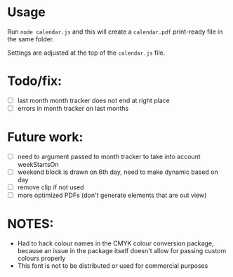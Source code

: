 # Usage
Run `node calendar.js` and this will create a `calendar.pdf` print-ready file in the same folder. 

Settings are adjusted at the top of the `calendar.js` file. 

# Todo/fix:
- [ ] last month month tracker does not end at right place
- [ ] errors in month tracker on last months

# Future work:
- [ ] need to argument passed to month tracker to take into account weekStartsOn
- [ ] weekend block is drawn on 6th day, need to make dynamic based on day
- [ ] remove clip if not used
- [ ] more optimized PDFs (don't generate elements that are out view)

# NOTES:
- Had to hack colour names in the CMYK colour conversion package, because an issue in the package itself doesn't allow for passing custom colours properly
- This font is not to be distributed or used for commercial purposes
